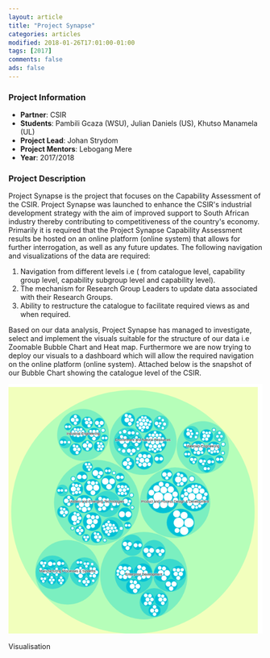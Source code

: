 ```yaml
---
layout: article
title: "Project Synapse"
categories: articles
modified: 2018-01-26T17:01:00-01:00
tags: [2017]
comments: false
ads: false
---
```



### Project Information

* **Partner**: CSIR
* **Students**: Pambili Gcaza (WSU), Julian Daniels (US), Khutso Manamela (UL)
* **Project Lead**: Johan Strydom
* **Project Mentors**: Lebogang Mere
* **Year**: 2017/2018

### Project Description

Project Synapse is the project that focuses on the Capability Assessment of the CSIR. Project Synapse was launched to enhance the CSIR's industrial development strategy with the aim of improved support to South African industry thereby contributing to competitiveness of the country's economy. Primarily it is required that the Project Synapse Capability Assessment results be hosted on an online platform (online system) that allows for further interrogation, as well as any future updates. The following navigation and visualizations of the data are required:
1.  Navigation from different levels i.e ( from catalogue level, capability group level, capability subgroup level and capability level).
2.  The mechanism for Research Group Leaders to update data associated with their Research Groups.
3.  Ability to restructure the catalogue to facilitate required views as and when required.

Based on our data analysis, Project Synapse has managed to investigate, select and implement the visuals suitable for the structure of our data i.e Zoomable Bubble Chart and Heat map. Furthermore we  are now trying to deploy our visuals to a dashboard which will allow the required navigation on the online platform (online system).  Attached below is the snapshot of our Bubble Chart showing the catalogue level of the CSIR.

![Dashboard](/images/synapse.png)

Visualisation

